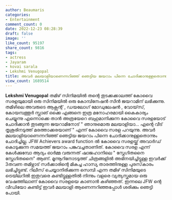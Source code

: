 ```yaml
---
author: Beaumaris
categories:
- Entertainment
comment_count: 0
date: 2022-12-23 08:28:39
draft: false
image: ''
like_count: 95197
share_count: 9816
tags:
- actress
- Jayaram
- kovai sarala
- Lekshmi Venugopal
title: അവർ മലയാളിയാണെന്നറിഞ്ഞ് ഞെട്ടിയ ജയറാം പിന്നെ ചോദിക്കാനുള്ളതൊന്നും ചോദിച്ചില്ല
view_count: 1689514
---
```


**Lekshmi Venugopal** തമിഴ് സിനിമയിൽ തന്റെ തുടക്കക്കാലത്ത് കോവൈ സരളയുമായി ഒരു സിനിമയിൽ ഒരു കോമ്പിനേഷൻ സീൻ ജയറാമിന് ലഭിക്കുന്നു. തമിഴിലെ അവരുടെ ആക്സന്റ് , ഡയലോഗ് മോഡുലേഷൻ , വോയ്‌സ്, കോയമ്പത്തൂർ സ്ലാങ് ഒക്കെ എങ്ങനെ ഇത്ര മനോഹരമായി കൈകാര്യം ചെയ്യുന്നു എന്നൊക്കെ താൻ അത്രയേറെ ബഹുമാനിക്കുന്ന കോവൈ സരളയോട് ചോദിക്കാൻ തുടങ്ങുന്ന ജയറാമിനോട് " ഞാനുമൊരു മലയാളിയാ... എന്റെ വീട് തൃശൂരിനടുത്ത് മരത്താക്കരയാണ് " എന്ന് കോവൈ സരള പറയുന്നു. അവർ മലയാളിയാണെന്നറിഞ്ഞ് ഞെട്ടിയ ജയറാം പിന്നെ ചോദിക്കാനുള്ളതൊന്നും ചോദിച്ചില്ല. JFW Achievers award function ൽ കോവൈ സരളയ്ക്ക് അവാർഡ് കൊടുക്കുന്ന സമയത്ത് ജയറാം പങ്കുവച്ചതാണിത്. കോവൈ സരള എന്ന് കേൾക്കുമ്പോ ആദ്യം ഓർമ്മ വരുന്നത് ഷാജഹാനിലെ " സ്നേഗിതനൈ സ്നേഗിതനൈ" ആണ്. മൂന്നൂറിനോടടുത്ത് ചിത്രങ്ങളിൽ അഭിനയിച്ചിട്ടുള്ള ഇവർക്ക് 3തവണ തമിഴ്നാട് സർക്കാരിന്റെ മികച്ച ഹാസ്യ താരത്തിനുള്ള പുരസ്‌കാരം ലഭിച്ചിട്ടുണ്ട്. റിലീസ് ചെയ്യാനിരിക്കുന്ന സെമ്പി എന്ന തമിഴ് സിനിമയുടെ ട്രെയിലറിൽ ഇതുവരെ കണ്ടിട്ടുള്ളതിൽ നിന്നും വളരെ വ്യത്യസ്തമായ ഒരു വേഷത്തിലാണ് കോവൈ സരളയെ കാണാൻ കഴിഞ്ഞത്. ഇന്നലെ JFW ന്റെ വീഡിയോ കണ്ടിട്ട് ഇവർ മലയാളി ആണെന്നറിഞ്ഞപ്പോൾ ശരിക്കും ഞെട്ടി പോയി.